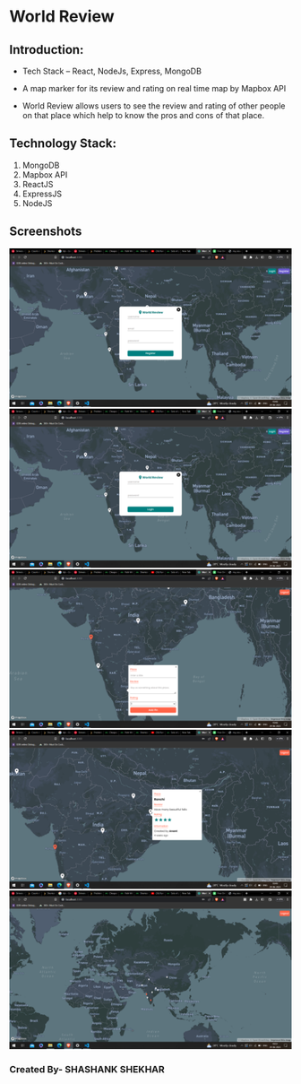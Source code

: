 # World Review



## Introduction:
- Tech Stack – React, NodeJs, Express, MongoDB

- A map marker for its review and rating on real time map by Mapbox API 

- World Review allows users to see the review and rating of other people on that place which help to know the  pros and cons of that place.


## Technology Stack:
  1) MongoDB
  2) Mapbox API
  3) ReactJS
  4) ExpressJS
  5) NodeJS
  
  
## Screenshots

![Screenshot 1](./images/p1.png)
![Screenshot 2](./images/p2.png)
![Screenshot 3](./images/p3.png)
![Screenshot 4](./images/p4.png)
![Screenshot 5](./images/p5.png)

### Created By- SHASHANK SHEKHAR